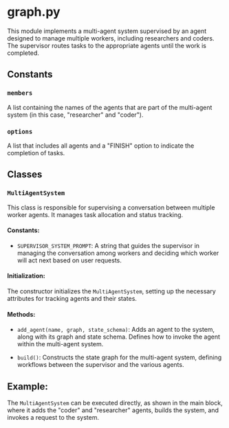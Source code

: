 # graph.py

This module implements a multi-agent system supervised by an agent designed to manage multiple workers, including researchers and coders. The supervisor routes tasks to the appropriate agents until the work is completed.

## Constants

### `members`

A list containing the names of the agents that are part of the multi-agent system (in this case, "researcher" and "coder").

### `options`

A list that includes all agents and a "FINISH" option to indicate the completion of tasks.

## Classes

### `MultiAgentSystem`

This class is responsible for supervising a conversation between multiple worker agents. It manages task allocation and status tracking.

#### Constants:
- `SUPERVISOR_SYSTEM_PROMPT`: A string that guides the supervisor in managing the conversation among workers and deciding which worker will act next based on user requests.

#### Initialization:

The constructor initializes the `MultiAgentSystem`, setting up the necessary attributes for tracking agents and their states.

#### Methods:

- `add_agent(name, graph, state_schema)`:
  Adds an agent to the system, along with its graph and state schema. Defines how to invoke the agent within the multi-agent system.

- `build()`:
  Constructs the state graph for the multi-agent system, defining workflows between the supervisor and the various agents.

## Example:

The `MultiAgentSystem` can be executed directly, as shown in the main block, where it adds the "coder" and "researcher" agents, builds the system, and invokes a request to the system.